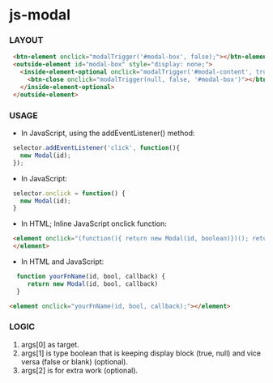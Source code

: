  #  js-modal
 ###  LAYOUT
 ```html
  <btn-element onclick="modalTrigger('#modal-box', false);"></btn-element>
  <outside-element id="modal-box" style="display: none;">
    <inside-element-optional onclick="modalTrigger('#modal-content', true);">
      <btn-close onclick="modalTrigger(null, false, '#modal-box')"></btn-close>
    </inside-element-optional>
  </outside-element>
 ```
  ### USAGE
 * In JavaScript, using the addEventListener() method:
 ```javascript
  selector.addEventListener('click', function(){ 
    new Modal(id); 
  });
 ```
 * In JavaScript:
 ```javascript
  selector.onclick = function() {
    new Modal(id);
  }
 ```
 * In HTML; Inline JavaScript onclick function:
 ```html
  <element onclick="(function(){ return new Modal(id, boolean)})(); return false;">
  </element>
 ```
 * In HTML and JavaScript:
```javascript
  function yourFnName(id, bool, callback) {
     return new Modal(id, bool, callback)
  }
```
```html
<element onclick="yourFnName(id, bool, callback);"></element>
```
### LOGIC
1. args[0] as target.
2. args[1] is type boolean that is keeping display block (true, null) and vice versa (false or blank) (optional).
3. args[2] is for extra work (optional).